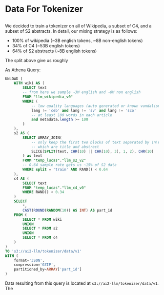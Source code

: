 # Data For Tokenizer



##

We decided to train a tokenizer on all of Wikipedia, a subset of C4, and a subset of S2 abstracts.
In detail, our mixing strategy is as follows:

- 100% of wikipedia (~3B english tokens, ~8B non-english tokens)
- 34% of C4 (~53B english tokens)
- 64% of S2 abstracts (~8B english tokens)

The split above give us roughly

As Athena Query:

```sql
UNLOAD (
    WITH wiki AS (
        SELECT text
        -- from here we sample ~3M english and ~8M non english
        FROM "llm_wikipedia_v0"
        WHERE (
            -- low quality languages (auto generated or known vandalism)
            lang != 'ceb' and lang != 'sv' and lang != 'sco'
            -- at least 100 words in each article
            and metadata.length >= 100
        )
    ),
    s2 AS (
        SELECT ARRAY_JOIN(
            -- only keep the first two blocks of text separated by \n\n
            -- which are title and abstract
            SLICE(SPLIT(text, CHR(10) || CHR(10), 3), 1, 2), CHR(10)
        ) as text
        FROM "temp_lucas"."llm_s2_v2"
        -- 0.64 sample rate gets us ~15% of S2 data
        WHERE split = 'train' AND RAND() < 0.64
    ),
    c4 AS (
        SELECT text
        FROM "temp_lucas"."llm_c4_v0"
        WHERE RAND() < 0.34
    )
    SELECT
        *,
        CAST(ROUND(RANDOM(10)) AS INT) AS part_id
    FROM (
        SELECT * FROM wiki
        UNION
        SELECT * FROM s2
        UNION
        SELECT * FROM c4
    )
)
TO 's3://ai2-llm/tokenizer/data/v1'
WITH (
    format='JSON',
    compression='GZIP',
    partitioned_by=ARRAY['part_id']
)
```

Data resulting from this query is located at `s3://ai2-llm/tokenizer/data/v1`. The
